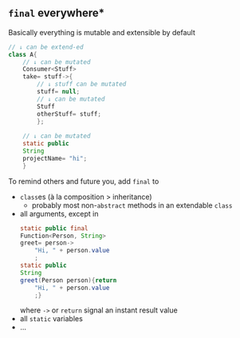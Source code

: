 ## `final` everywhere*

Basically everything is mutable and extensible by default

```java
// ↓ can be extend-ed
class A{
    // ↓ can be mutated
    Consumer<Stuff>
    take= stuff->{
        // ↓ stuff can be mutated
        stuff= null;
        // ↓ can be mutated
        Stuff
        otherStuff= stuff;
        };
    
    // ↓ can be mutated
    static public
    String
    projectName= "hi";
    }
```

To remind others and future you, add `final` to
  - `class`es (à la composition > inheritance)
      - probably most non-`abstract` methods in an extendable `class`
  - all arguments, except in
    ```java
    static public final
    Function<Person, String>
    greet= person->
        "Hi, " + person.value
        ;
    static public
    String
    greet(Person person){return
        "Hi, " + person.value
        ;}
    ```
    where `->` or `return` signal an instant result value
  - all `static` variables
  - ...
